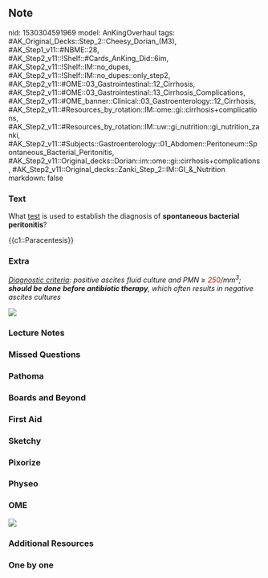 ## Note
nid: 1530304591969
model: AnKingOverhaul
tags: #AK_Original_Decks::Step_2::Cheesy_Dorian_(M3), #AK_Step1_v11::#NBME::28, #AK_Step2_v11::!Shelf::#Cards_AnKing_Did::6im, #AK_Step2_v11::!Shelf::IM::no_dupes, #AK_Step2_v11::!Shelf::IM::no_dupes::only_step2, #AK_Step2_v11::#OME::03_Gastrointestinal::12_Cirrhosis, #AK_Step2_v11::#OME::03_Gastrointestinal::13_Cirrhosis_Complications, #AK_Step2_v11::#OME_banner::Clinical::03_Gastroenterology::12_Cirrhosis, #AK_Step2_v11::#Resources_by_rotation::IM::ome::gi::cirrhosis+complications, #AK_Step2_v11::#Resources_by_rotation::IM::uw::gi_nutrition::gi_nutrition_zanki, #AK_Step2_v11::#Subjects::Gastroenterology::01_Abdomen::Peritoneum::Spontaneous_Bacterial_Peritonitis, #AK_Step2_v11::Original_decks::Dorian::im::ome::gi::cirrhosis+complications, #AK_Step2_v11::Original_decks::Zanki_Step_2::IM::GI_&_Nutrition
markdown: false

### Text
What <u>test</u> is used to establish the diagnosis of
<b>spontaneous bacterial peritonitis</b>?
<div>
  {{c1::Paracentesis}}
</div>

### Extra
<i><u>Diagnostic criteria</u>: positive ascites fluid culture and
PMN</i> ≥ <i><font color="#FF0000" style=
"">250</font>/mm<sup>3</sup>; <b>should be done</b> <b>before
antibiotic therapy</b>, which often results in negative ascites
cultures</i>
<div>
  <div>
    <div><img src="sbp.png"></div>
  </div>
</div>

### Lecture Notes


### Missed Questions


### Pathoma


### Boards and Beyond


### First Aid


### Sketchy


### Pixorize


### Physeo


### OME
<div class="ome-widget">
  <a href=
  "https://onlinemeded.org/spa/gastroenterology/cirrhosis/acquire?ref=anki">
  <img src="_OME_AnkiFlashcards_Lesson_2.png"></a>
</div>

### Additional Resources


### One by one

